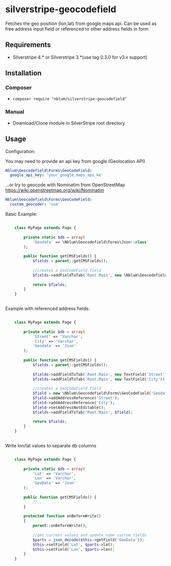 # silverstripe-geocodefield

Fetches the geo position (lon,lat) from google maps api.
Can be used as free address input field or referenced to other address fields in form

## Requirements
* Silverstripe 4.* or Silverstripe 3.*(use tag 0.3.0 for v3.x support)

## Installation
### Composer
* `composer require "nblum/silverstripe-geocodefield"`

### Manual
* Download/Clone module in SilverStripe root directory

## Usage

Configuration:

You may need to provide an api key from google (Geolocation API)

```yml
Nblum\Geocodefield\Forms\GeoCodeField:
  google_api_key: 'your_google_maps_api_ke'
```

...or try to geocode with Nominatim from OpenStreetMap https://wiki.openstreetmap.org/wiki/Nominatim

```yml
Nblum\Geocodefield\Forms\GeoCodeField:
  custom_geocoder: 'osm'
```


Basic Example:

```php

    class MyPage extends Page {
    
        private static $db = array(
            'Geodata' => \Nblum\Geocodefield\Forms\Json::class
        );
    
        public function getCMSFields() {
            $fields = parent::getCMSFields();
    
            //creates a GeoCodeField field
            $fields->addFieldToTab('Root.Main', new \Nblum\Geocodefield\Forms\GeoCodeField('Geodata'));
    
            return $fields;
        }
    }
    
```

Example with referenced address fields:

```php

    class MyPage extends Page {
    
        private static $db = array(
            'Street' => 'Varchar',
            'City' => 'Varchar',
            'Geodata' => 'Json'
        );
    
        public function getCMSFields() {
            $fields = parent::getCMSFields();
    
            $fields->addFieldToTab('Root.Main', new TextField('Street'));
            $fields->addFieldToTab('Root.Main', new TextField('City'));
    
            //creates a GeoCodeField field
            $field = new \Nblum\Geocodefield\Forms\GeoCodeField('Geodata', 'Geo Position');
            $field->addAddressReference('Street');
            $field->addAddressReference('City');
            $field->setAddressNotEditable();
            $fields->addFieldToTab('Root.Main', $field);
    
            return $fields;
        }
    }
    
```

Write lon/lat values to separate db columns

```php

    class MyPage extends Page {
    
        private static $db = array(
            'Lat' => 'Varchar',
            'Lon' => 'Varchar',
            'GeoData' => 'Json'
        );
        
        public function getCMSFields() {
            //...
        }
        
        protected function onBeforeWrite()
        {
            parent::onBeforeWrite();
            
            //get current values and update some custom fields
            $parts = json_decode($this->getField('GeoData'));
            $this->setField('Lat', $parts->lat);
            $this->setField('Lon', $parts->lon);
        }
    }

```
